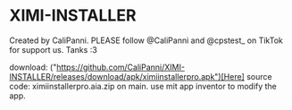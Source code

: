 # XIMI-INSTALLER
Created by CaliPanni.
PLEASE follow @CaliPanni and @cpstest_ on TikTok for support us. Tanks :3

download: ("https://github.com/CaliPanni/XIMI-INSTALLER/releases/download/apk/ximiinstallerpro.apk")[Here]
source code: ximiinstallerpro.aia.zip on main. use mit app inventor to modify the app.
